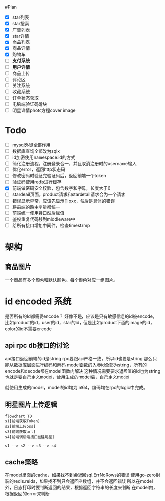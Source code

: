 #Plan
 - [x] star列表
 - [x] star搜索
 - [x] 广告列表
 - [x] star详情
 - [x] 商品列表
 - [X] 商品详情
 - [X] 购物车
 - [ ] **支付系统**
 - [ ] **用户详情**
 - [ ] 商品上传
 - [ ] 评论区
 - [ ] 关注系统
 - [ ] 收藏系统
 - [ ] 订单状态获取
 - [ ] 电脑端验证码滑块
 - [ ] 明星详情photo方程cover image

# Todo
- [ ] mysql外键全部作用
- [ ] 数据库查询全部改为sqlx
- [ ] id加密使用namespace:id的方式
- [ ] 简化注册流程，注册登录合一，并且取消注册时的username输入
- [ ] 优化error，返回http状态码
- [ ] 修改密码时验证完验证码后，返回前端一个token
- [ ] 验证码使用redis进行缓存
- [x] 前端做密码安全校验，包含数字和字母，长度大于6
- [ ] stardeail页面，product请求和stardetail请求合为一个请求
- [ ] 错误显示异常，应该先显示[] xxx，然后是具体的错误
- [ ] 将前端的路由变量都统一
- [ ] 前端统一使用接口然后赋值
- [ ] 鉴权重复代码移到middleware中
- [ ] 给所有接口增加中间件，检查timestamp

# 架构
## 商品图片
一个商品有多个颜色和默认颜色。每个颜色对应一组图片。

# id encoded 系统
是否所有的Id都需要encode？
好像不是，应该是只有敏感信息的id被encode，比如product的id，user的id，star的id，但是比如product下面的image的id，color的id不需要encode

## api rpc db接口的讨论
api接口返回前端的id是string
rpc要跟api严格一致，所以id也要是string
那么只能从数据库层面进行编码和解码
model函数的入参id全部为string，所有的encode和decode都在model函数内解决
这种情况需要要求返回值的id也为string
也就是要自己定义model，使用生成的model后，自己定义model

就使用生成的model，model的id均为int64，编码均在rpc的logic中完成。

## 明星图片上传逻辑
```mermaid
flowchart TD
s1[前端获取Token]
s2[前端上传oss]
s3[前端获取url]
s4[前端调后端接口创建明星]

s1 --> s2 --> s3 --> s4
```

## cache策略
在model里面的cache，如果找不到会返回sql.ErrNoRows的错误
使用go-zero封装的redis.reids，如果找不到只会返回空数组，并不会返回错误
所以在model外，日志打印时要判断返回的结果，根据返回字符串的长度来判断
在model内，根据返回的error来判断